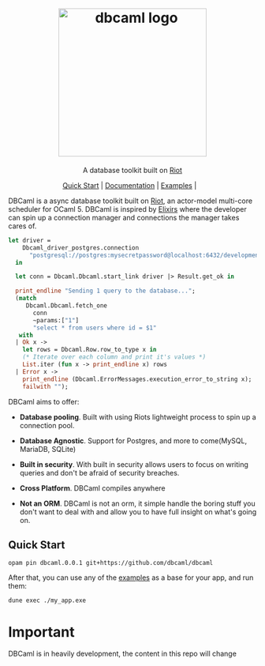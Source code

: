 <h1 align="center">
  <img alt="dbcaml logo" src="https://raw.githubusercontent.com/dbcaml/dbcaml/main/images/logo.png" width="300"/>
</h1>

<p align="center">
  A database toolkit built on <a href="https://github.com/riot-ml/riot">Riot</a>
</p>

<p align="center">
  <a href="#quick-start">Quick Start</a> |
  <a href="https://dbca.ml">Documentation</a> |
  <a href="https://github.com/dbcaml/dbcaml/tree/main/examples">Examples</a> |
  &nbsp;&nbsp;
</p>


DBCaml is a async database toolkit built on <a href="https://github.com/riot-ml/riot">Riot</a>, an actor-model multi-core scheduler for OCaml 5. DBCaml is inspired by [Elixirs](https://github.com/elixir-ecto/ecto) where the developer can spin up a connection manager and connections the manager takes cares of. 

```ocaml
let driver =
    Dbcaml_driver_postgres.connection
      "postgresql://postgres:mysecretpassword@localhost:6432/development"
  in

  let conn = Dbcaml.Dbcaml.start_link driver |> Result.get_ok in

  print_endline "Sending 1 query to the database...";
  (match
     Dbcaml.Dbcaml.fetch_one
       conn
       ~params:["1"]
       "select * from users where id = $1"
   with
  | Ok x ->
    let rows = Dbcaml.Row.row_to_type x in
    (* Iterate over each column and print it's values *)
    List.iter (fun x -> print_endline x) rows
  | Error x ->
    print_endline (Dbcaml.ErrorMessages.execution_error_to_string x);
    failwith "");

```
DBCaml aims to offer:

* **Database pooling**. Built with using Riots lightweight process to spin up a connection pool.

* **Database Agnostic**. Support for Postgres, and more to come(MySQL, MariaDB, SQLite)

* **Built in security**. With built in security allows users to focus on writing queries and don't be afraid of security breaches.

* **Cross Platform**. DBCaml compiles anywhere

* **Not an ORM**. DBCaml is not an orm, it simple handle the boring stuff you don't want to deal with and allow you to have full insight on what's going on.

## Quick Start

```
opam pin dbcaml.0.0.1 git+https://github.com/dbcaml/dbcaml
```

After that, you can use any of the [examples](./examples) as a base for your app, and run them:

```
dune exec ./my_app.exe
```
# Important
DBCaml is in heavily development, the content in this repo will change
